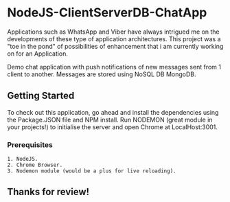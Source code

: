 # NodeJS-ClientServerDB-ChatApp

Applications such as WhatsApp and Viber have always intrigued me on the developments of these type of application architectures. This project was a "toe in the pond" of possibilities of enhancement that i am currently working on for an Application.

Demo chat application with push notifications of new messages sent from 1 client to another. Messages are stored using NoSQL DB MongoDB. 

## Getting Started

To check out this application, go ahead and install the dependencies using the Package.JSON file and NPM install. Run NODEMON  (great module in your projects!) to initialise the server and open Chrome at LocalHost:3001.

### Prerequisites

```
1. NodeJS.
2. Chrome Browser.
3. Nodemon module (would be a plus for live reloading).
```

## Thanks for review!

